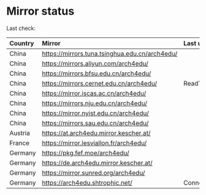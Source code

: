 <script src="./time.js"></script>
# Mirror status
Last check: <script type="text/javascript">localize(1759814568.5893066);</script>

|Country|Mirror|Last update|
|:------|:-----|:----------|
|China|https://mirrors.tuna.tsinghua.edu.cn/arch4edu/|<script type="text/javascript">localize(1759776281);</script>|
|China|https://mirrors.aliyun.com/arch4edu/|<script type="text/javascript">localize(1759776281);</script>|
|China|https://mirrors.bfsu.edu.cn/arch4edu/|<script type="text/javascript">localize(1759776281);</script>|
|China|https://mirrors.cernet.edu.cn/arch4edu/|ReadTimeout|
|China|https://mirror.iscas.ac.cn/arch4edu/|<script type="text/javascript">localize(1759776281);</script>|
|China|https://mirrors.nju.edu.cn/arch4edu/|<script type="text/javascript">localize(1759776281);</script>|
|China|https://mirror.nyist.edu.cn/arch4edu/|<script type="text/javascript">localize(1759776281);</script>|
|China|https://mirrors.sau.edu.cn/arch4edu/|<script type="text/javascript">localize(1756795646);</script>|
|Austria|https://at.arch4edu.mirror.kescher.at/|<script type="text/javascript">localize(1759776281);</script>|
|France|https://mirror.lesviallon.fr/arch4edu/|<script type="text/javascript">localize(1756709288);</script>|
|Germany|https://pkg.fef.moe/arch4edu/|<script type="text/javascript">localize(1759776281);</script>|
|Germany|https://de.arch4edu.mirror.kescher.at/|<script type="text/javascript">localize(1759776281);</script>|
|Germany|https://mirror.sunred.org/arch4edu/|<script type="text/javascript">localize(1759776281);</script>|
|Germany|https://arch4edu.shtrophic.net/|ConnectionError|

<script src="./tablefilter/tablefilter.js"></script>
<script src="./table.js"></script>